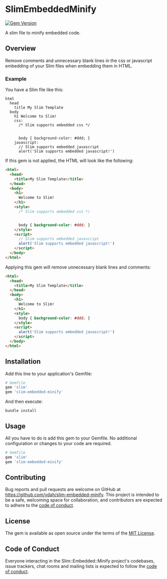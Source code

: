# SlimEmbeddedMinify

[![Gem Version](https://badge.fury.io/rb/slim-embedded-minify.svg)](https://badge.fury.io/rb/slim-embedded-minify)

A slim file to minify embedded code.

## Overview

Remove comments and unnecessary blank lines in the css or javascript embedding of your Slim files when embedding them in HTML.

### Example

You have a Slim file like this:

```slim
html
  head
    title My Slim Template
  body
    h1 Welcome to Slim!
    css:
      /* Slim supports embedded css */


      body { background-color: #ddd; }
    javascript:
      // Slim supports embedded javascript
      alert('Slim supports embedded javascript!')
```

If this gem is not applied, the HTML will look like the following:

```html
<html>
  <head>
    <title>My Slim Template</title>
  </head>
  <body>
    <h1>
      Welcome to Slim!
    </h1>
    <style>
      /* Slim supports embedded css */


      body { background-color: #ddd; }
    </style>
    <script>
      // Slim supports embedded javascript
      alert('Slim supports embedded javascript!')
    </script>
  </body>
</html>
```

Applying this gem will remove unnecessary blank lines and comments:

```html
<html>
  <head>
    <title>My Slim Template</title>
  </head>
  <body>
    <h1>
      Welcome to Slim!
    </h1>
    <style>
      body { background-color: #ddd; }
    </style>
    <script>
      alert('Slim supports embedded javascript!')
    </script>
  </body>
</html>
```

## Installation

Add this line to your application's Gemfile:

```ruby
# Gemfile
gem 'slim'
gem 'slim-embedded-minify'
```

And then execute:

```
bundle install
```

## Usage

All you have to do is add this gem to your Gemfile.
No additional configuration or changes to your code are required.

```ruby
# Gemfile
gem 'slim'
gem 'slim-embedded-minify'
```

## Contributing

Bug reports and pull requests are welcome on GitHub at https://github.com/ydah/slim-embedded-minify. This project is intended to be a safe, welcoming space for collaboration, and contributors are expected to adhere to the [code of conduct](https://github.com/ydah/slim-embedded-minify/blob/main/CODE_OF_CONDUCT.md).

## License

The gem is available as open source under the terms of the [MIT License](https://opensource.org/licenses/MIT).

## Code of Conduct

Everyone interacting in the Slim::Embedded::Minify project's codebases, issue trackers, chat rooms and mailing lists is expected to follow the [code of conduct](https://github.com/ydah/slim-embedded-minify/blob/main/CODE_OF_CONDUCT.md).
